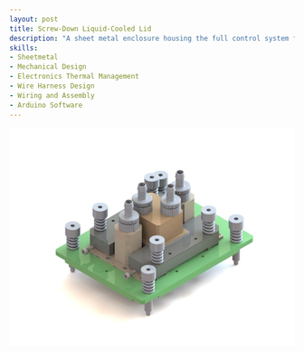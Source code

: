 ```yaml
---
layout: post
title: Screw-Down Liquid-Cooled Lid
description: "A sheet metal enclosure housing the full control system for TCU operation. The assembly integrates switching power supplies, amplifiers, PID controllers, and custom wire harnesses, with an onboard Arduino microcontroller enabling remote connectivity and software integration for multi-zone thermal control."
skills: 
- Sheetmetal
- Mechanical Design
- Electronics Thermal Management
- Wire Harness Design
- Wiring and Assembly
- Arduino Software
---
```


<img src="/_projects/productionLid/productionLid.JPG" alt="Screw-down liquid-cooled lid" width="700" style="display: block; margin: auto;" />
